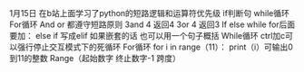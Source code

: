 1月15日 在b站上面学习了python的短路逻辑和运算符优先级 if判断句 while循环 
For循环 
And or 都遵守短路原则 3and 4 返回4   3or 4 返回3
If else while for后面要加：
else if  写成elif 
如果嵌套的话 也可以用一个句子概括
While循环 ctrl加c可以强行停止交互模式下的死循环
For循环 for i in range（11）： print（i）可输出0到11的整数
 Range（起始数字 终止数字-1 跨度）